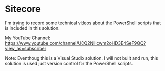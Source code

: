 # Sitecore
I'm trying to record some technical videos about the PowerShell scripts that
is included in this solution.

My YouTube Channel:
https://www.youtube.com/channel/UCQ2Nlilcwm2oHD3E4SeF9QQ?view_as=subscriber

Note: Eventhoug this is a Visual Studio solution. I will not built and run, this 
solution is used just version control for the PowerShell scripts.

